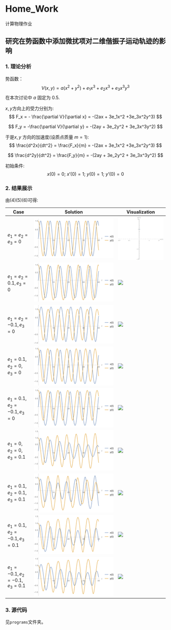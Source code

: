 # Home_Work
计算物理作业

## 研究在势函数中添加微扰项对二维偕振子运动轨迹的影响

### 1. 理论分析

势函数：
$$
V(x,y) = a(x^2 + y^2) + e_1x^3+e_2x^3 +e_3x^3y^3
$$
在本次讨论中 $a$ 固定为 $0.5$.

$x, y​$ 方向上的受力分别为:
$$
F_x = - \frac{\partial V}{\partial x} = -(2ax + 3e_1x^2 +3e_3x^2y^3)
$$

$$
F_y = -\frac{\partial V}{\partial y} = -(2ay + 3e_2y^2 + 3e_3x^3y^2)
$$

于是$x, y$ 方向的加速度(设质点质量 $m = 1$):
$$
\frac{d^2x}{dt^2} = \frac{F_x}{m} =  -(2ax + 3e_1x^2 +3e_3x^2y^3)
$$

$$
\frac{d^2y}{dt^2} = \frac{F_y}{m} = -(2ay + 3e_2y^2 + 3e_3x^3y^2)
$$

初始条件:
$$
x(0) = 0 ; \ x'(0) = 1;\ y(0) = 1; \ y'(0) =0
$$

### 2. 结果展示

由$(4)(5)(6)$可得: 

| Case                                | Solution                       | Visualization                |
| ----------------------------------- | ------------------------------ | ---------------------------- |
| $e_1 = e_2=e_3 =0$                  | ![](./imgs/solution_case1.svg) | ![](imgs/visual_case1.gif)   |
| $e_1 = e_2 = 0.1, e_3 = 0$          | ![](./imgs/solution_case2.svg) | ![](./imgs/visual_case2.gif) |
| $e_1 = e_2 = -0.1, e_3 = 0$         | ![](./imgs/solution_case3.svg) | ![](./imgs/visual_case3.gif) |
| $e_1 = 0.1 , e_2 = 0, e_3 = 0$      | ![](./imgs/solution_case4.svg) | ![](./imgs/visual_case4.gif) |
| $e_1 = 0.1, e_2 = -0.1, e_3 = 0$    | ![](./imgs/solution_case5.svg) | ![](./imgs/visual_case5.gif) |
| $e_1 = 0, e_2 = 0, e_3 = 0.1$       | ![](./imgs/solution_case6.svg) | ![](./imgs/visual_case6.gif) |
| $e_1 = 0.1, e_2 = 0.1, e_3 = 0.1$   | ![](./imgs/solution_case7.svg) | ![](./imgs/visual_case7.gif) |
| $e_1 = 0.1, e_2 = -0.1, e_3 = 0.1$  | ![](./imgs/solution_case8.svg) | ![](./imgs/visual_case8.gif) |
| $e_1 = -0.1, e_2 = -0.1, e_3 = 0.1$ | ![](./imgs/solution_case9.svg) | ![](./imgs/visual_case9.gif) |

### 3. 源代码

见`programs`文件夹。